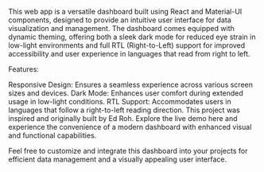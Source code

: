 This web app is a versatile dashboard built using React and Material-UI components, designed to provide an intuitive user interface for data visualization and management. The dashboard comes equipped with dynamic theming, offering both a sleek dark mode for reduced eye strain in low-light environments and full RTL (Right-to-Left) support for improved accessibility and user experience in languages that read from right to left.

Features:

Responsive Design: Ensures a seamless experience across various screen sizes and devices.
Dark Mode: Enhances user comfort during extended usage in low-light conditions.
RTL Support: Accommodates users in languages that follow a right-to-left reading direction.
This project was inspired and originally built by Ed Roh. Explore the live demo here and experience the convenience of a modern dashboard with enhanced visual and functional capabilities.

Feel free to customize and integrate this dashboard into your projects for efficient data management and a visually appealing user interface.
